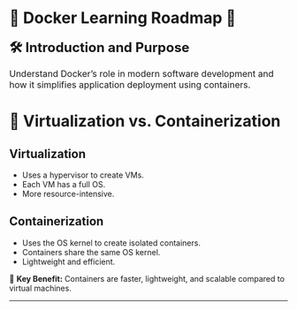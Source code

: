 # 📌 Docker Learning Roadmap 🚀

<span style="font-size: 24px;">**🛠 Introduction and Purpose**</span>

<span style="font-size: 16px;">Understand Docker’s role in modern software development and how it simplifies application deployment using containers.</span>

# 🔄 Virtualization vs. Containerization

## Virtualization
- Uses a hypervisor to create VMs.
- Each VM has a full OS.
- More resource-intensive.

## Containerization
- Uses the OS kernel to create isolated containers.
- Containers share the same OS kernel.
- Lightweight and efficient.

📌 **Key Benefit:** Containers are faster, lightweight, and scalable compared to virtual machines.

---

